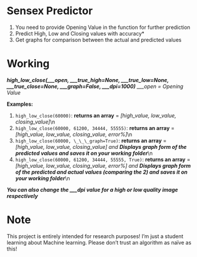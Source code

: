 # Sensex Predictor
1. You need to provide Opening Value in the function for further prediction
2. Predict High, Low and Closing values with accuracy*
3. Get graphs for comparison between the actual and predicted values

# Working
___high_low_close(\_\_\_open, \_\_\_true_high=None, \_\_\_true_low=None, \_\_\_true_close=None, \_\_\_graph=False, \_\_\_dpi=1000)___
_\_\_\_open = Opening Value_

__Examples:__
1. `high_low_close(60000)`: __returns an array__ = _\[high_value, low_value, closing_value]_\n
2. `high_low_close(60000, 61200, 34444, 55555)`: __returns an array__ = _\[high_value, low_value, closing_value, error%]_\n
3. `high_low_close(60000, \_\_\_graph=True)`: __returns an array__ = _\[high_value, low_value, closing_value] and __Displays graph form of the predicted values and saves it on your working folder___\n
4. `high_low_close(60000, 61200, 34444, 55555, True)`: __returns an array__ = _\[high_value, low_value, closing_value, error%] and __Displays graph form of the predicted and actual values (comparing the 2) and saves it on your working folder___\n
 
 ___You can also change the \_\_\_dpi value for a high or low quality image respectively___

# Note
This project is entirely intended for research purposes! I’m just a student learning about Machine learning. Please don’t trust an algorithm as naïve as this!
